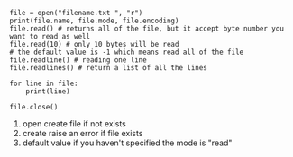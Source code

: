 ```
file = open("filename.txt ", "r")
print(file.name, file.mode, file.encoding)
file.read() # returns all of the file, but it accept byte number you want to read as well
file.read(10) # only 10 bytes will be read
# the default value is -1 which means read all of the file
file.readline() # reading one line
file.readlines() # return a list of all the lines

for line in file:
    print(line)

file.close()
```
1. open create file if not exists
2. create raise an error if file exists
3. default value if you haven't specified the mode is "read"